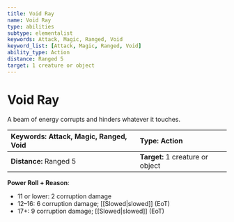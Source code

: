 ```yaml
---
title: Void Ray
name: Void Ray
type: abilities
subtype: elementalist
keywords: Attack, Magic, Ranged, Void
keyword_list: [Attack, Magic, Ranged, Void]
ability_type: Action
distance: Ranged 5
target: 1 creature or object
---
```


# Void Ray

A beam of energy corrupts and hinders whatever it touches.

| **Keywords:** Attack, Magic, Ranged, Void | **Type:** Action                 |
| :---------------------------------------- | :------------------------------- |
| **Distance:** Ranged 5                    | **Target:** 1 creature or object |

**Power Roll + Reason**:

- 11 or lower: 2 corruption damage
- 12–16: 6 corruption damage; [[Slowed|slowed]] (EoT)
- 17+: 9 corruption damage; [[Slowed|slowed]] (EoT)
